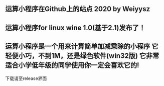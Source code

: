 运算小程序在Github上的站点      2020 by Weiyysz
-----------------------------------------------------------------------
运算小程序for linux wine 1.0(基于2.1)发布了！
-----------------------------------------------------------------------
运算小程序是一个用来计算简单加减乘除的小程序
它轻便小巧，不到1M，还是绿色软件(win32版)
它非常适合小学低年级的同学使用
​你一定会喜欢它的!
-----------------------------------------------------------------------
下载请至release界面
